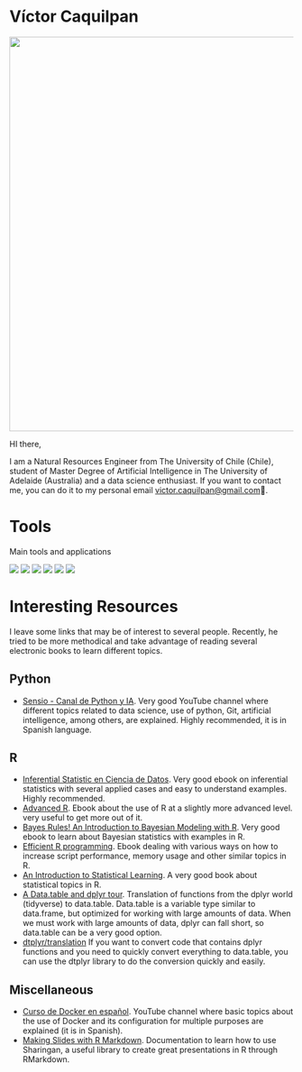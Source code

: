 # Víctor Caquilpan

<p align="center">
<img src="https://miro.medium.com/max/1200/1*008eIu9lG7QVmhGNNy9RpA.jpeg" width="700px">
</p>

HI there, 

I am a Natural Resources Engineer from The University of Chile (Chile), student of Master Degree of Artificial Intelligence in The University of Adelaide (Australia) and a data science enthusiast. If you want to contact me, you can do it to my personal email victor.caquilpan@gmail.com🌱.

# Tools

Main tools and applications

![](https://img.shields.io/badge/OS-Linux-informational?style=flat&logo=<LOGO_NAME>&logoColor=white&color=2bbc8a) ![](https://img.shields.io/badge/OS-Windows-informational?style=flat&logo=<LOGO_NAME>&logoColor=white&color=2bbc8a) ![](https://img.shields.io/badge/Code-Python-informational?style=flat&logo=<LOGO_NAME>&logoColor=white&color=green) ![](https://img.shields.io/badge/Code-R-informational?style=flat&logo=<LOGO_NAME>&logoColor=white&color=green) ![](https://img.shields.io/badge/Code-SQL-informational?style=flat&logo=<LOGO_NAME>&logoColor=white&color=green) ![](https://img.shields.io/badge/Tools-PowerBI-informational?style=flat&logo=<LOGO_NAME>&logoColor=white&color=orange)

# Interesting Resources

I leave some links that may be of interest to several people. Recently, he tried to be more methodical and take advantage of reading several electronic books to learn different topics.

## Python

* [Sensio - Canal de Python y IA](https://www.youtube.com/c/sensio-ia). Very good YouTube channel where different topics related to data science, use of python, Git, artificial intelligence, among others, are explained. Highly recommended, it is in Spanish language.

## R

* [Inferential Statistic en Ciencia de Datos](https://moderndive.com/). Very good ebook on inferential statistics with several applied cases and easy to understand examples. Highly recommended.
* [Advanced R](https://adv-r.hadley.nz/). Ebook about the use of R at a slightly more advanced level. very useful to get more out of it.
* [Bayes Rules! An Introduction to Bayesian Modeling with R](https://www.bayesrulesbook.com/). Very good ebook to learn about Bayesian statistics with examples in R.
* [Efficient R programming](https://csgillespie.github.io/efficientR/). Ebook dealing with various ways on how to increase script performance, memory usage and other similar topics in R.
* [An Introduction to Statistical Learning](https://www.statlearning.com/). A very good book about statistical topics in R.
* [A Data.table and dplyr tour](https://atrebas.github.io/post/2019-03-03-datatable-dplyr/). Translation of functions from the dplyr world (tidyverse) to data.table. Data.table is a variable type similar to data.frame, but optimized for working with large amounts of data. When we must work with large amounts of data, dplyr can fall short, so data.table can be a very good option.
* [dtplyr/translation](https://dtplyr.tidyverse.org/articles/translation.html) If you want to convert code that contains dplyr functions and you need to quickly convert everything to data.table, you can use the dtplyr library to do the conversion quickly and easily.

## Miscellaneous

* [Curso de Docker en español](https://www.youtube.com/watch?v=UZpyvK6UGFo&list=PLqRCtm0kbeHAep1hc7yW-EZQoAJqSTgD-). YouTube channel where basic topics about the use of Docker and its configuration for multiple purposes are explained (it is in Spanish).
* [Making Slides with R Markdown](https://arm.rbind.io/slides/xaringan.html#5). Documentation to learn how to use Sharingan, a useful library to create great presentations in R through RMarkdown.
